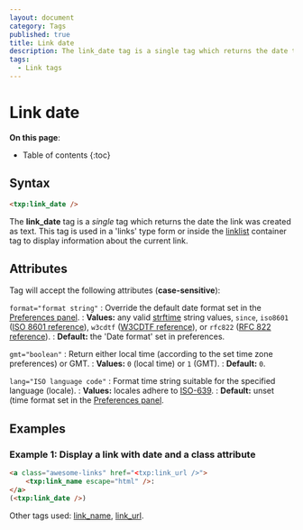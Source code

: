 ```yaml
---
layout: document
category: Tags
published: true
title: Link date
description: The link_date tag is a single tag which returns the date the link was created as text.
tags:
  - Link tags
---
```


# Link date

**On this page**:

* Table of contents
{:toc}

## Syntax

~~~ html
<txp:link_date />
~~~

The **link_date** tag is a *single* tag which returns the date the link was created as text. This tag is used in a 'links' type form or inside the [linklist](/tags/linklist) container tag to display information about the current link.

## Attributes

Tag will accept the following attributes (**case-sensitive**):

`format="format string"`
: Override the default date format set in the [Preferences panel](/administration/preferences-panel).
: **Values:** any valid [strftime](https://secure.php.net/strftime) string values, `since`, `iso8601` ([ISO 8601 reference](https://en.wikipedia.org/wiki/ISO_8601)), `w3cdtf` ([W3CDTF reference](https://www.w3.org/TR/NOTE-datetime)), or `rfc822` ([RFC 822 reference](https://www.w3.org/Protocols/rfc822/#z28)).
: **Default:** the 'Date format' set in preferences.

`gmt="boolean"`
: Return either local time (according to the set time zone preferences) or GMT.
: **Values:** `0` (local time) or `1` (GMT).
: **Default:** `0`.

`lang="ISO language code"`
: Format time string suitable for the specified language (locale).
: **Values:** locales adhere to [ISO-639](https://en.wikipedia.org/wiki/ISO_639-2).
: **Default:** unset (time format set in the [Preferences panel](/administration/preferences-panel).

## Examples

### Example 1: Display a link with date and a class attribute

~~~ html
<a class="awesome-links" href="<txp:link_url />">
    <txp:link_name escape="html" />:
</a>
(<txp:link_date />)
~~~

Other tags used: [link_name](/tags/link_name), [link_url](/tags/link_url).
